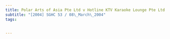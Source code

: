 ```yaml
---
title: Polar Arts of Asia Pte Ltd v Hotline KTV Karaoke Lounge Pte Ltd and Another 
subtitle: "[2004] SGHC 53 / 08\_March\_2004"
tags:


---
```


